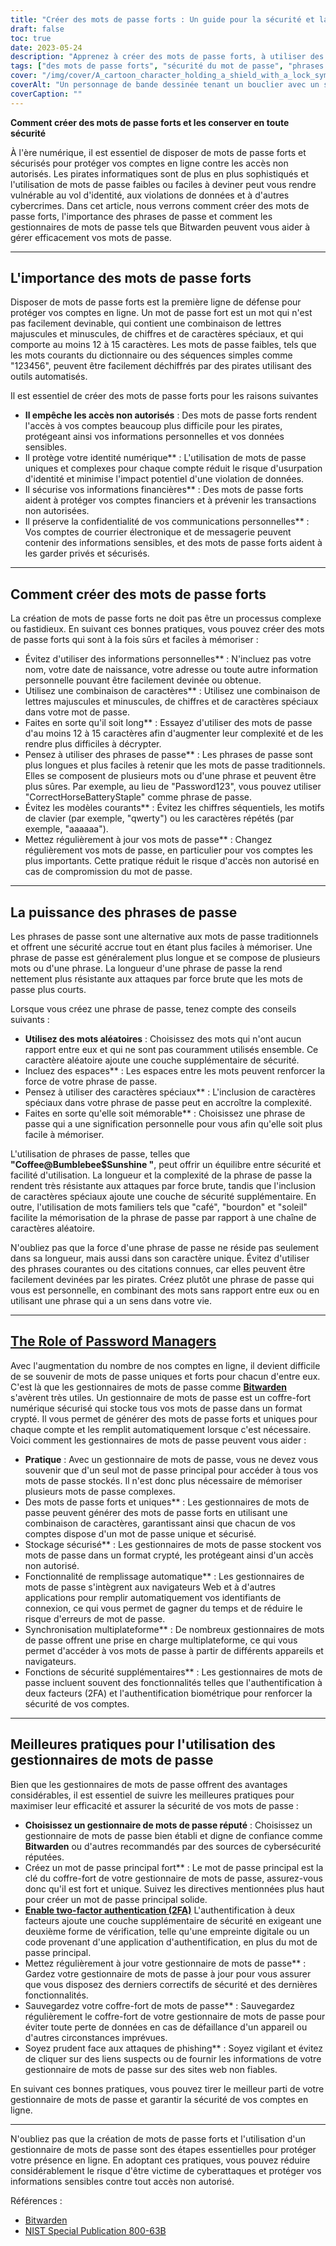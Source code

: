 ```yaml
---
title: "Créer des mots de passe forts : Un guide pour la sécurité et la gestion des mots de passe"
draft: false
toc: true
date: 2023-05-24
description: "Apprenez à créer des mots de passe forts, à utiliser des phrases de passe et à les gérer en toute sécurité avec des gestionnaires de mots de passe tels que Bitwarden."
tags: ["des mots de passe forts", "sécurité du mot de passe", "phrases de passe", "gestionnaires de mots de passe", "Bitwarden", "sécurité en ligne", "cybersécurité", "force du mot de passe", "protection des données", "sécurité numérique", "meilleures pratiques en matière de mots de passe", "conseils sur les mots de passe", "mots de passe sécurisés", "outils de gestion des mots de passe", "vie privée en ligne", "la protection des comptes", "la sécurité des données", "complexité du mot de passe", "générateur de mot de passe", "authentification à deux facteurs", "créer des mots de passe forts", "guide de gestion des mots de passe", "conseils de sécurité pour les mots de passe", "création d'un mot de passe fort", "protection par mot de passe", "gestion sécurisée des mots de passe", "avantages du gestionnaire de mots de passe", "sécurité de la phrase d'authentification", "recommandations sur les gestionnaires de mots de passe", "meilleures pratiques en matière de gestionnaire de mots de passe", "gestionnaire de mots de passe sécurité", "fonctionnalités du gestionnaire de mots de passe"]
cover: "/img/cover/A_cartoon_character_holding_a_shield_with_a_lock_symbol.png"
coverAlt: "Un personnage de bande dessinée tenant un bouclier avec un symbole de serrure, représentant la sécurité et la protection des mots de passe."
coverCaption: ""
---
```


**Comment créer des mots de passe forts et les conserver en toute sécurité**

À l'ère numérique, il est essentiel de disposer de mots de passe forts et sécurisés pour protéger vos comptes en ligne contre les accès non autorisés. Les pirates informatiques sont de plus en plus sophistiqués et l'utilisation de mots de passe faibles ou faciles à deviner peut vous rendre vulnérable au vol d'identité, aux violations de données et à d'autres cybercrimes. Dans cet article, nous verrons comment créer des mots de passe forts, l'importance des phrases de passe et comment les gestionnaires de mots de passe tels que Bitwarden peuvent vous aider à gérer efficacement vos mots de passe.

______

## L'importance des mots de passe forts

Disposer de mots de passe forts est la première ligne de défense pour protéger vos comptes en ligne. Un mot de passe fort est un mot qui n'est pas facilement devinable, qui contient une combinaison de lettres majuscules et minuscules, de chiffres et de caractères spéciaux, et qui comporte au moins 12 à 15 caractères. Les mots de passe faibles, tels que les mots courants du dictionnaire ou des séquences simples comme "123456", peuvent être facilement déchiffrés par des pirates utilisant des outils automatisés.

Il est essentiel de créer des mots de passe forts pour les raisons suivantes

- **Il empêche les accès non autorisés** : Des mots de passe forts rendent l'accès à vos comptes beaucoup plus difficile pour les pirates, protégeant ainsi vos informations personnelles et vos données sensibles.
- Il protège votre identité numérique** : L'utilisation de mots de passe uniques et complexes pour chaque compte réduit le risque d'usurpation d'identité et minimise l'impact potentiel d'une violation de données.
- Il sécurise vos informations financières** : Des mots de passe forts aident à protéger vos comptes financiers et à prévenir les transactions non autorisées.
- Il préserve la confidentialité de vos communications personnelles** : Vos comptes de courrier électronique et de messagerie peuvent contenir des informations sensibles, et des mots de passe forts aident à les garder privés et sécurisés.

______

## Comment créer des mots de passe forts

La création de mots de passe forts ne doit pas être un processus complexe ou fastidieux. En suivant ces bonnes pratiques, vous pouvez créer des mots de passe forts qui sont à la fois sûrs et faciles à mémoriser :

- Évitez d'utiliser des informations personnelles** : N'incluez pas votre nom, votre date de naissance, votre adresse ou toute autre information personnelle pouvant être facilement devinée ou obtenue.
- Utilisez une combinaison de caractères** : Utilisez une combinaison de lettres majuscules et minuscules, de chiffres et de caractères spéciaux dans votre mot de passe.
- Faites en sorte qu'il soit long** : Essayez d'utiliser des mots de passe d'au moins 12 à 15 caractères afin d'augmenter leur complexité et de les rendre plus difficiles à décrypter.
- Pensez à utiliser des phrases de passe** : Les phrases de passe sont plus longues et plus faciles à retenir que les mots de passe traditionnels. Elles se composent de plusieurs mots ou d'une phrase et peuvent être plus sûres. Par exemple, au lieu de "Password123", vous pouvez utiliser "CorrectHorseBatteryStaple" comme phrase de passe.
- Évitez les modèles courants** : Évitez les chiffres séquentiels, les motifs de clavier (par exemple, "qwerty") ou les caractères répétés (par exemple, "aaaaaa").
- Mettez régulièrement à jour vos mots de passe** : Changez régulièrement vos mots de passe, en particulier pour vos comptes les plus importants. Cette pratique réduit le risque d'accès non autorisé en cas de compromission du mot de passe.

______

## La puissance des phrases de passe

Les phrases de passe sont une alternative aux mots de passe traditionnels et offrent une sécurité accrue tout en étant plus faciles à mémoriser. Une phrase de passe est généralement plus longue et se compose de plusieurs mots ou d'une phrase. La longueur d'une phrase de passe la rend nettement plus résistante aux attaques par force brute que les mots de passe plus courts.

Lorsque vous créez une phrase de passe, tenez compte des conseils suivants :

- **Utilisez des mots aléatoires** : Choisissez des mots qui n'ont aucun rapport entre eux et qui ne sont pas couramment utilisés ensemble. Ce caractère aléatoire ajoute une couche supplémentaire de sécurité.
- Incluez des espaces** : Les espaces entre les mots peuvent renforcer la force de votre phrase de passe.
- Pensez à utiliser des caractères spéciaux** : L'inclusion de caractères spéciaux dans votre phrase de passe peut en accroître la complexité.
- Faites en sorte qu'elle soit mémorable** : Choisissez une phrase de passe qui a une signification personnelle pour vous afin qu'elle soit plus facile à mémoriser.

L'utilisation de phrases de passe, telles que **"Coffee@Bumblebee$Sunshine "**, peut offrir un équilibre entre sécurité et facilité d'utilisation. La longueur et la complexité de la phrase de passe la rendent très résistante aux attaques par force brute, tandis que l'inclusion de caractères spéciaux ajoute une couche de sécurité supplémentaire. En outre, l'utilisation de mots familiers tels que "café", "bourdon" et "soleil" facilite la mémorisation de la phrase de passe par rapport à une chaîne de caractères aléatoire.

N'oubliez pas que la force d'une phrase de passe ne réside pas seulement dans sa longueur, mais aussi dans son caractère unique. Évitez d'utiliser des phrases courantes ou des citations connues, car elles peuvent être facilement devinées par les pirates. Créez plutôt une phrase de passe qui vous est personnelle, en combinant des mots sans rapport entre eux ou en utilisant une phrase qui a un sens dans votre vie.

______

## [The Role of Password Managers](https://simeononsecurity.ch/articles/bitwarden-and-keepassxc-vs-the-rest/)

Avec l'augmentation du nombre de nos comptes en ligne, il devient difficile de se souvenir de mots de passe uniques et forts pour chacun d'entre eux. C'est là que les gestionnaires de mots de passe comme [**Bitwarden**](https://simeononsecurity.ch/articles/bitwarden-and-keepassxc-vs-the-rest/) s'avèrent très utiles. Un gestionnaire de mots de passe est un coffre-fort numérique sécurisé qui stocke tous vos mots de passe dans un format crypté. Il vous permet de générer des mots de passe forts et uniques pour chaque compte et les remplit automatiquement lorsque c'est nécessaire. Voici comment les gestionnaires de mots de passe peuvent vous aider :

- **Pratique** : Avec un gestionnaire de mots de passe, vous ne devez vous souvenir que d'un seul mot de passe principal pour accéder à tous vos mots de passe stockés. Il n'est donc plus nécessaire de mémoriser plusieurs mots de passe complexes.
- Des mots de passe forts et uniques** : Les gestionnaires de mots de passe peuvent générer des mots de passe forts en utilisant une combinaison de caractères, garantissant ainsi que chacun de vos comptes dispose d'un mot de passe unique et sécurisé.
- Stockage sécurisé** : Les gestionnaires de mots de passe stockent vos mots de passe dans un format crypté, les protégeant ainsi d'un accès non autorisé.
- Fonctionnalité de remplissage automatique** : Les gestionnaires de mots de passe s'intègrent aux navigateurs Web et à d'autres applications pour remplir automatiquement vos identifiants de connexion, ce qui vous permet de gagner du temps et de réduire le risque d'erreurs de mot de passe.
- Synchronisation multiplateforme** : De nombreux gestionnaires de mots de passe offrent une prise en charge multiplateforme, ce qui vous permet d'accéder à vos mots de passe à partir de différents appareils et navigateurs.
- Fonctions de sécurité supplémentaires** : Les gestionnaires de mots de passe incluent souvent des fonctionnalités telles que l'authentification à deux facteurs (2FA) et l'authentification biométrique pour renforcer la sécurité de vos comptes.

______

## Meilleures pratiques pour l'utilisation des gestionnaires de mots de passe

Bien que les gestionnaires de mots de passe offrent des avantages considérables, il est essentiel de suivre les meilleures pratiques pour maximiser leur efficacité et assurer la sécurité de vos mots de passe :

- **Choisissez un gestionnaire de mots de passe réputé** : Choisissez un gestionnaire de mots de passe bien établi et digne de confiance comme **Bitwarden** ou d'autres recommandés par des sources de cybersécurité réputées.
- Créez un mot de passe principal fort** : Le mot de passe principal est la clé du coffre-fort de votre gestionnaire de mots de passe, assurez-vous donc qu'il est fort et unique. Suivez les directives mentionnées plus haut pour créer un mot de passe principal solide.
- [**Enable two-factor authentication (2FA)**](https://simeononsecurity.ch/articles/what-are-the-diferent-kinds-of-factors-in-mfa/) L'authentification à deux facteurs ajoute une couche supplémentaire de sécurité en exigeant une deuxième forme de vérification, telle qu'une empreinte digitale ou un code provenant d'une application d'authentification, en plus du mot de passe principal.
- Mettez régulièrement à jour votre gestionnaire de mots de passe** : Gardez votre gestionnaire de mots de passe à jour pour vous assurer que vous disposez des derniers correctifs de sécurité et des dernières fonctionnalités.
- Sauvegardez votre coffre-fort de mots de passe** : Sauvegardez régulièrement le coffre-fort de votre gestionnaire de mots de passe pour éviter toute perte de données en cas de défaillance d'un appareil ou d'autres circonstances imprévues.
- Soyez prudent face aux attaques de phishing** : Soyez vigilant et évitez de cliquer sur des liens suspects ou de fournir les informations de votre gestionnaire de mots de passe sur des sites web non fiables.

En suivant ces bonnes pratiques, vous pouvez tirer le meilleur parti de votre gestionnaire de mots de passe et garantir la sécurité de vos comptes en ligne.

______

N'oubliez pas que la création de mots de passe forts et l'utilisation d'un gestionnaire de mots de passe sont des étapes essentielles pour protéger votre présence en ligne. En adoptant ces pratiques, vous pouvez réduire considérablement le risque d'être victime de cyberattaques et protéger vos informations sensibles contre tout accès non autorisé.

Références :
- [Bitwarden](https://bitwarden.com/)
- [NIST Special Publication 800-63B](https://pages.nist.gov/800-63-3/sp800-63b.html)
